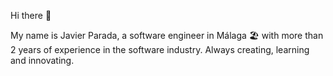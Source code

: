 Hi there 👋

My name is Javier Parada, a software engineer in Málaga 🏖 with more than 2 years of experience in the software industry. 
Always creating, learning and innovating.

